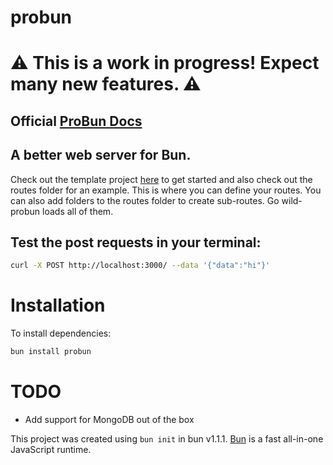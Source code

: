 # probun
# ⚠️ This is a work in progress! Expect many new features. ⚠️

## Official [ProBun Docs](https://probun.dev)

## A better web server for Bun.

Check out the template project [here](https://github.com/benjamint08/probun-example) to get started and also check out the routes folder for an example. This is where you can define your routes.
You can also add folders to the routes folder to create sub-routes. Go wild- probun loads all of them.

## Test the post requests in your terminal:

```bash
curl -X POST http://localhost:3000/ --data '{"data":"hi"}'
```

# Installation

To install dependencies:

```bash
bun install probun
```

# TODO
- Add support for MongoDB out of the box

This project was created using `bun init` in bun v1.1.1. [Bun](https://bun.sh) is a fast all-in-one JavaScript runtime.
